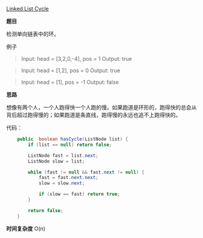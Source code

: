 [Linked List Cycle](https://leetcode.com/problems/linked-list-cycle/)

**题目**

检测单向链表中的环。

例子

> Input: head = [3,2,0,-4], pos = 1
> Output: true

> Input: head = [1,2], pos = 0
> Output: true

> Input: head = [1], pos = -1
> Output: false

**思路**

想像有两个人，一个人跑得快一个人跑的慢。如果跑道是环形的，跑得快的总会从背后超过跑得慢的；如果跑道是条直线，跑得慢的永远也追不上跑得快的。

代码：

``` java
    public  boolean hasCycle(ListNode list) {
        if (list == null) return false;

        ListNode fast = list.next;
        ListNode slow = list;

        while (fast != null && fast.next != null) {
            fast = fast.next.next;
            slow = slow.next;

            if (slow == fast) return true;
        }

        return false;
    }
```


**时间复杂度**
O(n)